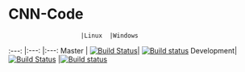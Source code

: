 # CNN-Code
						|Linux	|Windows
:---: 			|:---: 	|:---:
Master 			| [![Build Status](https://travis-ci.org/IDPA16/CNN-Code.svg?branch=master)](https://travis-ci.org/IDPA16/CNN-Code)| [![Build status](https://ci.appveyor.com/api/projects/status/f1h0ottlvb21b6p0/branch/master?svg=true)](https://ci.appveyor.com/project/STJEREM/cnn-code/branch/master)
Development|[![Build Status](https://travis-ci.org/IDPA16/CNN-Code.svg?branch=development)](https://travis-ci.org/IDPA16/CNN-Code) |[![Build status](https://ci.appveyor.com/api/projects/status/f1h0ottlvb21b6p0/branch/development?svg=true)](https://ci.appveyor.com/project/STJEREM/cnn-code/branch/development)
